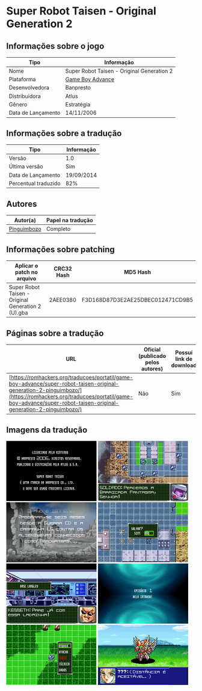 # Super Robot Taisen - Original Generation 2

## Informações sobre o jogo

| Tipo | Informação |
| ----------- | ----------- |
| Nome | Super Robot Taisen \- Original Generation 2 |
| Plataforma | [Game Boy Advance](../) |
| Desenvolvedora | Banpresto |
| Distribuidora | Atlus |
| Gênero | Estratégia |
| Data de Lançamento | 14/11/2006 |

## Informações sobre a tradução

| Tipo | Informação |
| ----------- | ----------- |
| Versão | 1\.0 |
| Última versão | Sim |
| Data de Lançamento | 19/09/2014 |
| Percentual traduzido | 82% |

## Autores

| Autor(a) | Papel na tradução |
| ----------- | ----------- |
| [Pinguimbozo](../../../autores/pinguimbozo/) | Completo |

## Informações sobre patching

| Aplicar o patch no arquivo | CRC32 Hash | MD5 Hash |
| ----------- | ----------- | ----------- |
| Super Robot Taisen \- Original Generation 2 \(U\)\.gba | 2AEE0380 | F3D168D87D3E2AE25DBEC012471CD9B5 |

## Páginas sobre a tradução

| URL | Oficial (publicado pelos autores) | Possuí link de download |
| ----------- | ----------- | ----------- |
| [https://romhackers.org/traducoes/portatil/game-boy-advance/super-robot-taisen-original-generation-2-pinguimbozo/](https://romhackers.org/traducoes/portatil/game-boy-advance/super-robot-taisen-original-generation-2-pinguimbozo/) | Não | Sim |

## Imagens da tradução

![Imagem de exemplo da tradução 1](1.png)
![Imagem de exemplo da tradução 2](2.png)
![Imagem de exemplo da tradução 3](3.png)
![Imagem de exemplo da tradução 4](4.png)
![Imagem de exemplo da tradução 5](5.png)
![Imagem de exemplo da tradução 6](6.png)
![Imagem de exemplo da tradução 7](7.png)
![Imagem de exemplo da tradução 8](8.png)